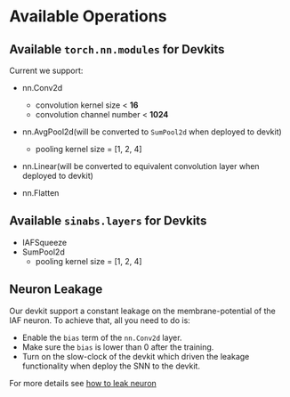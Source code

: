 # Available Operations

## Available `torch.nn.modules` for Devkits

Current we support:

- nn.Conv2d
  - convolution kernel size < **16**
  - convolution channel number < **1024**
  
- nn.AvgPool2d(will be converted to `SumPool2d` when deployed to devkit)
  - pooling kernel size = [1, 2, 4]
  
- nn.Linear(will be converted to equivalent convolution layer when deployed to devkit)
- nn.Flatten

## Available `sinabs.layers` for Devkits

- IAFSqueeze
- SumPool2d
  - pooling kernel size = [1, 2, 4]

## Neuron Leakage

Our devkit support a constant leakage on the membrane-potential of the IAF neuron. To achieve that, all you need to do is:

- Enable the `bias` term of the `nn.Conv2d` layer.
- Make sure the `bias` is lower than 0 after the training.
- Turn on the slow-clock of the devkit which driven the leakage functionality when deploy the SNN to the devkit.

For more details see [how to leak neuron](/getting_started/notebooks/leak_neuron.ipynb)